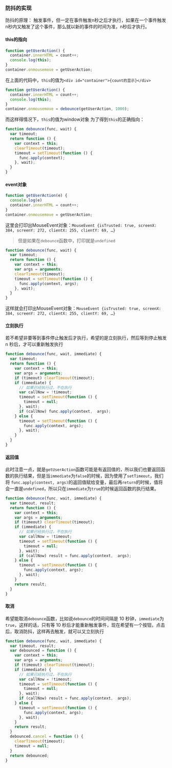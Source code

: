 ### 防抖的实现

防抖的原理：
触发事件，但一定在事件触发n秒之后才执行，如果在一个事件触发n秒内又触发了这个事件，那么就以新的事件的时间为准，n秒后才执行。

#### this的指向

```js
function getUserAction() {
  container.innerHTML = count++;
  console.log(this);
}
container.onmousemove = getUserAction;
```

在上面的代码中，`this`的值为`<div id="container">{count的显示}</div>`

```js
function getUserAction() {
  container.innerHTML = count++;
  console.log(this);
}
container.onmousemove = debounce(getUserAction, 1000);
```

而这样得情况下，`this`的值为window对象
为了得到`this`的正确指向：

```js
function debounce(func, wait) {
  var timeout;
  return function () {
    var context = this;
    clearTimeout(timeout);
    timeout = setTimeout(function () {
      func.apply(context);
    }, wait);
  }
}
```

#### event对象

```js
function getUserAction(e) {
  console.log(e)
  container.innerHTML = count++;
}
container.onmousemove = getUserAction;
```

这里会打印出MouseEvent对象：`MouseEvent {isTrusted: true, screenX: 384, screenY: 272, clientX: 255, clientY: 69, …}`

> 但是如果在`debounce`函数中，打印就是`undefined`

```js
function debounce(func, wait) {
  var timeout;
  return function () {
    var context = this;
    var args = arguments;
    clearTimeout(timeout);
    timeout = setTimeout(function () {
      func.apply(context, args);
    }, wait);
  }
}
```

这样就会打印出MouseEvent对象：`MouseEvent {isTrusted: true, screenX: 384, screenY: 272, clientX: 255, clientY: 69, …}`

#### 立刻执行

若不希望非要等到事件停止触发后才执行，希望的是立刻执行，然后等到停止触发 n 秒后，才可以重新触发执行

```js
function debounce(func, wait, immediate) {
  var timeout;
  return function () {
    var context = this;
    var args = arguments;
    if (timeout) clearTimeout(timeout);
    if (immediate) {
      // 如果已经执行过，不在执行
      var callNow = !timeout;
      timeout = setTimeout(function () {
        timeout = null;
      }, wait);
      if (callNow) func.apply(context,  args);
    } else {
      timeout = setTimeout(function () {
        func.apply(context, args);
      }, wait);
    }
  }
}
```

#### 返回值

此时注意一点，就是`getUserAction`函数可能是有返回值的，所以我们也要返回函数的执行结果，但是当`immediate`为`false`的时候，因为使用了`setTimeout`，我们将 `func.apply(context, args)`的返回值赋给变量，最后再`return`的时候，值将会一直是`undefined`，所以只在`immediate`为`true`的时候返回函数的执行结果。

```js
function debounce(func, wait, immediate) {
  var timeout, result;
  return function () {
    var context = this;
    var args = arguments;
    if (timeout) clearTimeout(timeout);
    if (immediate) {
      // 如果已经执行过，不在执行
      var callNow = !timeout;
      timeout = setTimeout(function () {
        timeout = null;
      }, wait);
      if (callNow) result = func.apply(context,  args);
    } else {
      timeout = setTimeout(function () {
        func.apply(context, args);
      }, wait);
    }
    return result;
  }
}
```

#### 取消

希望能取消`debounce`函数，比如说`debounce`的时间间隔是 10 秒钟，`immediate`为`true`，这样的话，只有等 10 秒后才能重新触发事件，现在希望有一个按钮，点击后，取消防抖，这样再去触发，就可以又立刻执行

```js
function debounce(func, wait, immediate) {
  var timeout, result;
  var debounced = function () {
    var context = this;
    var args = arguments;
    if (timeout) clearTimeout(timeout);
    if (immediate) {
      // 如果已经执行过，不在执行
      var callNow = !timeout;
      timeout = setTimeout(function () {
        timeout = null;
      }, wait);
      if (callNow) result = func.apply(context,  args);
    } else {
      timeout = setTimeout(function () {
        func.apply(context, args);
      }, wait);
    }
    return result;
  }
  debounced.cancel = function () {
    clearTimeout(timeout);
    timeout = null;
  }
  return debounced;
}
```